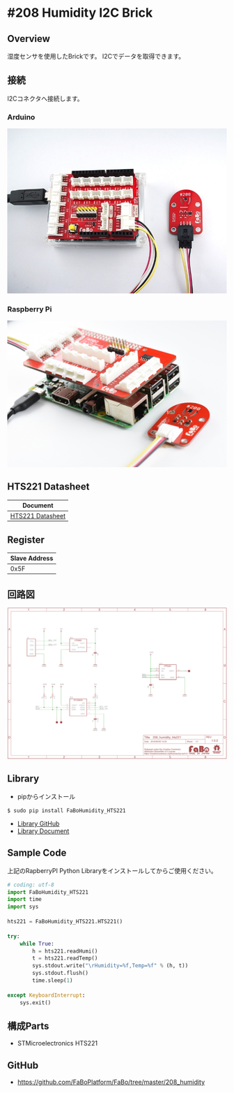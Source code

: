 # #208 Humidity I2C Brick

[](../img/200_i2c/product/208.jpg)
<!--COLORME-->

## Overview
湿度センサを使用したBrickです。
I2Cでデータを取得できます。

## 接続
I2Cコネクタへ接続します。

### Arduino
![](../img/200_i2c/connect/208_humidity_connect.jpg)
### Raspberry Pi
![](../img/200_i2c/connect/208_connect_with_rasppi.jpg)
## HTS221 Datasheet
| Document |
| -- |
| [HTS221 Datasheet](http://www2.st.com/content/ccc/resource/technical/document/datasheet/4d/9a/9c/ad/25/07/42/34/DM00116291.pdf/files/DM00116291.pdf/jcr:content/translations/en.DM00116291.pdf) |

## Register
| Slave Address |
| -- |
| 0x5F |

## 回路図
![](../img/200_i2c/schematic/208_humidity_hts221.png)

## Library

- pipからインストール

```
$ sudo pip install FaBoHumidity_HTS221
```

- [Library GitHub](https://github.com/FaBoPlatform/FaBoHumidity-HTS221-Python)
- [Library Document](http://fabo.io/doxygen/FaBoHumidity-HTS221-Python/)

## Sample Code

上記のRapberryPI Python Libraryをインストールしてからご使用ください。
```python
# coding: utf-8
import FaBoHumidity_HTS221
import time
import sys

hts221 = FaBoHumidity_HTS221.HTS221()

try:
    while True:
        h = hts221.readHumi()
        t = hts221.readTemp()
        sys.stdout.write("\rHumidity=%f,Temp=%f" % (h, t))
        sys.stdout.flush()
        time.sleep(1)

except KeyboardInterrupt:
    sys.exit()
```

## 構成Parts
- STMicroelectronics HTS221

## GitHub
- https://github.com/FaBoPlatform/FaBo/tree/master/208_humidity
